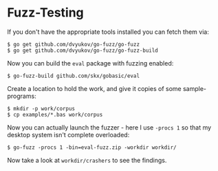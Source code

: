# Fuzz-Testing

If you don't have the appropriate tools installed you can fetch them via:

    $ go get github.com/dvyukov/go-fuzz/go-fuzz
    $ go get github.com/dvyukov/go-fuzz/go-fuzz-build

Now you can build the `eval` package with fuzzing enabled:

    $ go-fuzz-build github.com/skx/gobasic/eval

Create a location to hold the work, and give it copies of some sample-programs:

    $ mkdir -p work/corpus
    $ cp examples/*.bas work/corpus

Now you can actually launch the fuzzer - here I use `-procs 1` so that
my desktop system isn't complete overloaded:

    $ go-fuzz -procs 1 -bin=eval-fuzz.zip -workdir workdir/

Now take a look at `workdir/crashers` to see the findings.
